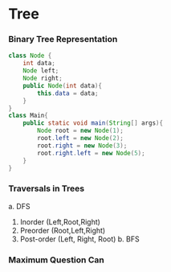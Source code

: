 # Tree

### Binary Tree Representation
```java
class Node {
    int data;
    Node left;
    Node right;
    public Node(int data){
        this.data = data;
    }
}
class Main{
    public static void main(String[] args){
        Node root = new Node(1);
        root.left = new Node(2);
        root.right = new Node(3);
        root.right.left = new Node(5);
    }
}
```
### Traversals in Trees
a. DFS
1. Inorder (Left,Root,Right)
2. Preorder (Root,Left,Right)
3. Post-order (Left, Right, Root)
b. BFS

### Maximum Question Can